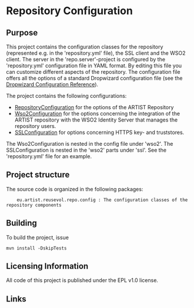 Repository Configuration
========================

Purpose
-------

This project contains the configuration classes for the repository (represented e.g. in the 'repository.yml' file), 
the SSL client and the WSO2 client. The server in the 'repo.server'-project is configured by the 'repository.yml' 
configuration file in YAML format. By editing this file you can customize different aspects of the repository. 
The configuration file offers all the options of a standard Dropwizard configuration file 
(see the [Dropwizard Configuration Reference][dw-config]). 

The project contains the following configurations:

* 	[RepositoryConfiguration](src/main/java/eu/artist/reusevol/repo/config/RepositoryConfiguration.xtend) for the options
	of the ARTIST Repository
* 	[Wso2Configuration](src/main/java/eu/artist/reusevol/repo/config/Wso2Configuration.xtend)
	for the options concerning the integration of the ARTIST repository with the WSO2 Identity Server that
	manages the repository users.
*	[SSLConfiguration](src/main/java/eu/artist/reusevol/repo/config/SSLConfiguration.xtend) for
	options concerning HTTPS key- and truststores. 

The Wso2Configuration is nested in the config file under 'wso2'. The SSLConfiguration is nested in the 'wso2' parts 
under 'ssl'. See the 'repository.yml' file for an example. 


Project structure
-----------------

The source code is organized in the following packages:

		eu.artist.reusevol.repo.config : The configuration classes of the repository components 


Building
--------

To build the project, issue  

	mvn install -DskipTests 
	


Licensing Information
---------------------

All code of this project is published under the EPL v1.0 license.


Links
-----

[dw-config]: https://dropwizard.github.io/dropwizard/manual/configuration.html  "Dropwizard Configuration Reference"